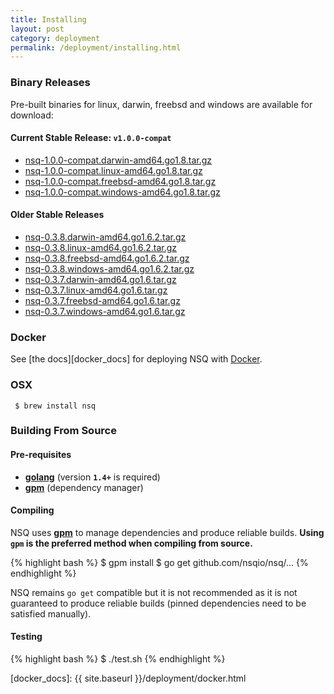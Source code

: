 ```yaml
--- 
title: Installing
layout: post
category: deployment
permalink: /deployment/installing.html
---
```


### <a name="binary">Binary Releases</a>

Pre-built binaries for linux, darwin, freebsd and windows are available for download:

#### Current Stable Release: **`v1.0.0-compat`**

 * [nsq-1.0.0-compat.darwin-amd64.go1.8.tar.gz][1.0.0-compat_darwin_go18]
 * [nsq-1.0.0-compat.linux-amd64.go1.8.tar.gz][1.0.0-compat_linux_go18]
 * [nsq-1.0.0-compat.freebsd-amd64.go1.8.tar.gz][1.0.0-compat_freebsd_go18]
 * [nsq-1.0.0-compat.windows-amd64.go1.8.tar.gz][1.0.0-compat_windows_go18]

#### Older Stable Releases

 * [nsq-0.3.8.darwin-amd64.go1.6.2.tar.gz][0.3.8_darwin_go162]
 * [nsq-0.3.8.linux-amd64.go1.6.2.tar.gz][0.3.8_linux_go162]
 * [nsq-0.3.8.freebsd-amd64.go1.6.2.tar.gz][0.3.8_freebsd_go162]
 * [nsq-0.3.8.windows-amd64.go1.6.2.tar.gz][0.3.8_windows_go162]
 * [nsq-0.3.7.darwin-amd64.go1.6.tar.gz][0.3.7_darwin_go16]
 * [nsq-0.3.7.linux-amd64.go1.6.tar.gz][0.3.7_linux_go16]
 * [nsq-0.3.7.freebsd-amd64.go1.6.tar.gz][0.3.7_freebsd_go16]
 * [nsq-0.3.7.windows-amd64.go1.6.tar.gz][0.3.7_windows_go16]

### Docker

See [the docs][docker_docs] for deploying NSQ with [Docker][docker].

### OSX

     $ brew install nsq

### Building From Source

#### Pre-requisites

 * **[golang](http://golang.org/doc/install)** (version **`1.4+`** is required)
 * **[gpm](https://github.com/pote/gpm)** (dependency manager)

#### Compiling

NSQ uses **[gpm](https://github.com/pote/gpm)** to manage dependencies and produce reliable
builds.  **Using `gpm` is the preferred method when compiling from source.**

{% highlight bash %}
$ gpm install
$ go get github.com/nsqio/nsq/...
{% endhighlight %}

NSQ remains `go get` compatible but it is not recommended as it is not guaranteed to
produce reliable builds (pinned dependencies need to be satisfied manually).

#### Testing

{% highlight bash %}
$ ./test.sh
{% endhighlight %}

[1.0.0-compat_darwin_go18]: https://s3.amazonaws.com/bitly-downloads/nsq/nsq-1.0.0-compat.darwin-amd64.go1.8.tar.gz
[1.0.0-compat_linux_go18]: https://s3.amazonaws.com/bitly-downloads/nsq/nsq-1.0.0-compat.linux-amd64.go1.8.tar.gz
[1.0.0-compat_freebsd_go18]: https://s3.amazonaws.com/bitly-downloads/nsq/nsq-1.0.0-compat.freebsd-amd64.go1.8.tar.gz
[1.0.0-compat_windows_go18]: https://s3.amazonaws.com/bitly-downloads/nsq/nsq-1.0.0-compat.windows-amd64.go1.8.tar.gz

[0.3.8_darwin_go162]: https://s3.amazonaws.com/bitly-downloads/nsq/nsq-0.3.8.darwin-amd64.go1.6.2.tar.gz
[0.3.8_linux_go162]: https://s3.amazonaws.com/bitly-downloads/nsq/nsq-0.3.8.linux-amd64.go1.6.2.tar.gz
[0.3.8_freebsd_go162]: https://s3.amazonaws.com/bitly-downloads/nsq/nsq-0.3.8.freebsd-amd64.go1.6.2.tar.gz
[0.3.8_windows_go162]: https://s3.amazonaws.com/bitly-downloads/nsq/nsq-0.3.8.windows-amd64.go1.6.2.tar.gz

[0.3.7_darwin_go16]: https://s3.amazonaws.com/bitly-downloads/nsq/nsq-0.3.7.darwin-amd64.go1.6.tar.gz
[0.3.7_linux_go16]: https://s3.amazonaws.com/bitly-downloads/nsq/nsq-0.3.7.linux-amd64.go1.6.tar.gz
[0.3.7_freebsd_go16]: https://s3.amazonaws.com/bitly-downloads/nsq/nsq-0.3.7.freebsd-amd64.go1.6.tar.gz
[0.3.7_windows_go16]: https://s3.amazonaws.com/bitly-downloads/nsq/nsq-0.3.7.windows-amd64.go1.6.tar.gz

[docker]: https://docker.io/
[docker_docs]: {{ site.baseurl }}/deployment/docker.html
